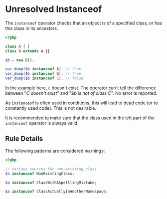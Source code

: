 <!-- Good Practices -->
# Unresolved Instanceof

The `instanceof` operator checks that an object is of a specified class, or has this class in its ancestors.

```php
<?php

class A { }
class B extends A {}

$b = new B();

var_dump($b instanceof A); // true
var_dump($b instanceof B); // true
var_dump($b instanceof C); // false

```


In the example here, `C` doesn't exist. The operator can't tell the difference between "_C doesn't exist_" and "_$b is not of class C_". No error is reported. 

As `instanceof` is often used in conditions, this will lead to dead code (or to constantly used code). This is not desirable. 

It is recommended to make sure that the class used in the left part of the `instanceof` operator is always valid.


## Rule Details

The following patterns are considered warnings:

```php
<?php

// various sources for non-existing class
$a instanceof NonExistingClass;

$a instanceof ClassWithASpelllingMistake;

$a instanceof ClassActuallyInAnotherNamespace;

```


